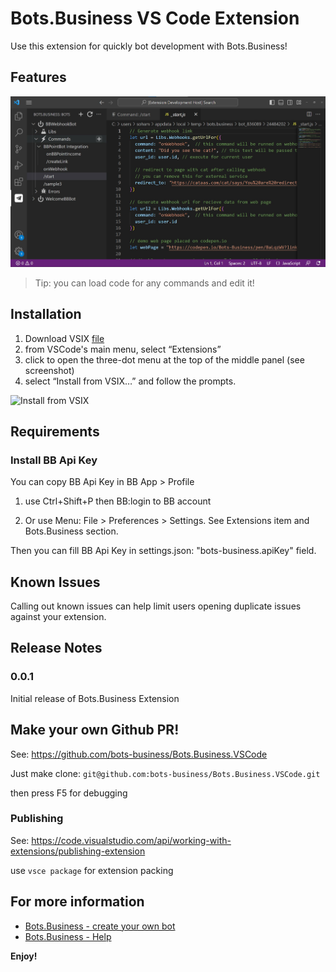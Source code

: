 # Bots.Business VS Code Extension

Use this extension for quickly bot development with Bots.Business!

## Features

![BB Bots List in VS Code](https://raw.githubusercontent.com/bots-business/Bots.Business.VSCode/main/images/main.png)

> Tip: you can load code for any commands and edit it!

## Installation
1. Download VSIX [file](https://github.com/bots-business/Bots.Business.VSCode/raw/main/bots-business.vsix)
2. from VSCode's main menu, select “Extensions”
3. click to open the three-dot menu at the top of the middle panel (see screenshot)
4. select “Install from VSIX…” and follow the prompts.

![Install from VSIX](https://i.stack.imgur.com/nPF49.png)

## Requirements

### Install BB Api Key
You can copy BB Api Key in BB App > Profile

1. use Ctrl+Shift+P then BB:login to BB account

2. Or use Menu: File > Preferences > Settings.
See Extensions item and Bots.Business section.

Then you can fill BB Api Key in settings.json: "bots-business.apiKey" field.


## Known Issues

Calling out known issues can help limit users opening duplicate issues against your extension.

## Release Notes

### 0.0.1

Initial release of Bots.Business Extension

## Make your own Github PR!
See: https://github.com/bots-business/Bots.Business.VSCode

Just make clone:
`git@github.com:bots-business/Bots.Business.VSCode.git`

then press F5 for debugging

### Publishing

See:
https://code.visualstudio.com/api/working-with-extensions/publishing-extension

use `vsce package` for extension packing

## For more information

* [Bots.Business - create your own bot](https://bots.business)
* [Bots.Business - Help](https://help.bots.business)

**Enjoy!**
